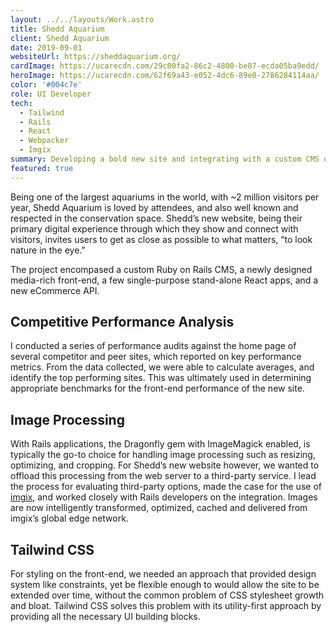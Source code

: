 ```yaml
---
layout: ../../layouts/Work.astro
title: Shedd Aquarium
client: Shedd Aquarium
date: 2019-09-01
websiteUrl: https://sheddaquarium.org/
cardImage: https://ucarecdn.com/29c00fa2-86c2-4800-be87-ecda05ba9edd/
heroImage: https://ucarecdn.com/62f69a43-e052-4dc6-89e0-2786284114aa/
color: '#004c7e'
role: UI Developer
tech:
  - Tailwind
  - Rails
  - React
  - Webpacker
  - Imgix
summary: Developing a bold new site and integrating with a custom CMS on a proven platform.
featured: true
---
```


Being one of the largest aquariums in the world, with ~2 million visitors per year, Shedd Aquarium is loved by attendees, and also well known and respected in the conservation space. Shedd’s new website, being their primary digital experience through which they show and connect with visitors, invites users to get as close as possible to what matters, “to look nature in the eye.”

The project encompased a custom Ruby on Rails CMS, a newly designed media-rich front-end, a few single-purpose stand-alone React apps, and a new eCommerce API.

## Competitive Performance Analysis

I conducted a series of performance audits against the home page of several competitor and peer sites, which reported on key performance metrics. From the data collected, we were able to calculate averages, and identify the top performing sites. This was ultimately used in determining appropriate benchmarks for the front-end performance of the new site.

## Image Processing

With Rails applications, the Dragonfly gem with ImageMagick enabled, is typically the go-to choice for handling image processing such as resizing, optimizing, and cropping. For Shedd’s new website however, we wanted to offload this processing from the web server to a third-party service. I lead the process for evaluating third-party options, made the case for the use of [imgix](https://imgix.com/), and worked closely with Rails developers on the integration. Images are now intelligently transformed, optimized, cached and delivered from imgix’s global edge network.

## Tailwind CSS

For styling on the front-end, we needed an approach that provided design system like constraints, yet be flexible enough to would allow the site to be extended over time, without the common problem of CSS stylesheet growth and bloat. Tailwind CSS solves this problem with its utility-first approach by providing all the necessary UI building blocks.
